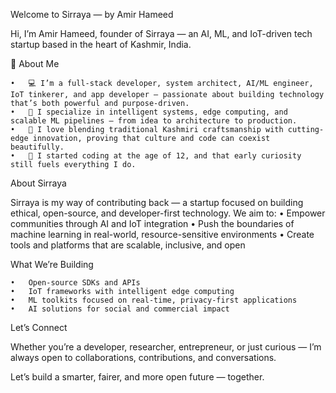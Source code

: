 Welcome to Sirraya — by Amir Hameed

Hi, I’m Amir Hameed, founder of Sirraya — an AI, ML, and IoT-driven tech startup based in the heart of Kashmir, India.

🧠 About Me

	•	💻 I’m a full-stack developer, system architect, AI/ML engineer, IoT tinkerer, and app developer — passionate about building technology that’s both powerful and purpose-driven.
	•	🔬 I specialize in intelligent systems, edge computing, and scalable ML pipelines — from idea to architecture to production.
	•	🎨 I love blending traditional Kashmiri craftsmanship with cutting-edge innovation, proving that culture and code can coexist beautifully.
	•	🧒 I started coding at the age of 12, and that early curiosity still fuels everything I do.

About Sirraya

Sirraya is my way of contributing back — a startup focused on building ethical, open-source, and developer-first technology. We aim to:
	•	Empower communities through AI and IoT integration
	•	Push the boundaries of machine learning in real-world, resource-sensitive environments
	•	Create tools and platforms that are scalable, inclusive, and open

What We’re Building

	•	Open-source SDKs and APIs
	•	IoT frameworks with intelligent edge computing
	•	ML toolkits focused on real-time, privacy-first applications
	•	AI solutions for social and commercial impact

Let’s Connect

Whether you’re a developer, researcher, entrepreneur, or just curious — I’m always open to collaborations, contributions, and conversations.

Let’s build a smarter, fairer, and more open future — together.